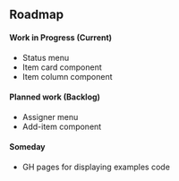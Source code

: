 ## Roadmap

#### Work in Progress (Current)
* Status menu
* Item card component
* Item column component

#### Planned work (Backlog)
* Assigner menu
* Add-item component

#### Someday
* GH pages for displaying examples code